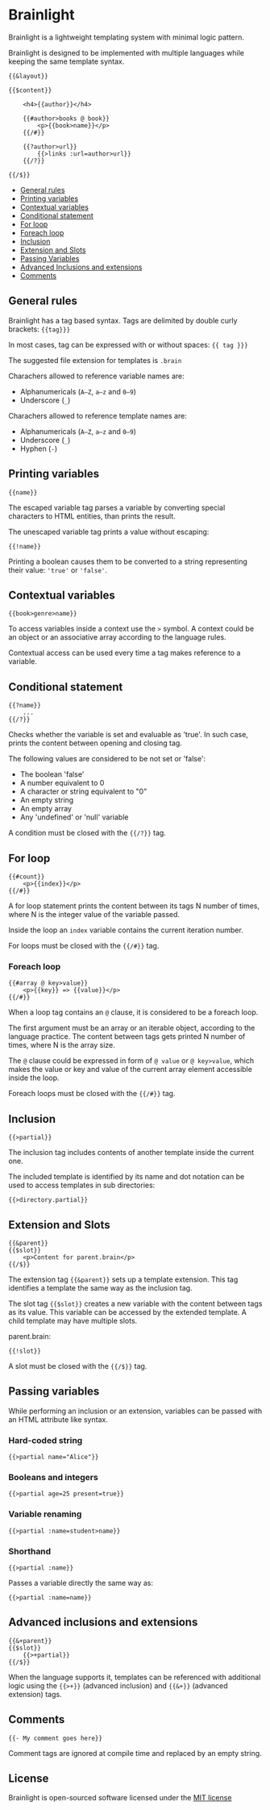 # Brainlight

Brainlight is a lightweight templating system with minimal logic pattern.

Brainlight is designed to be implemented with multiple languages while keeping the same template syntax.

```
{{&layout}}

{{$content}}

    <h4>{{author}}</h4>

    {{#author>books @ book}}
        <p>{{book>name}}</p>
    {{/#}}

    {{?author>url}}
        {{>links :url=author>url}}
    {{/?}}

{{/$}}
```

- [General rules](#general-rules)
- [Printing variables](#printing-variables)
- [Contextual variables](#contextual-variables)
- [Conditional statement](#conditional-statement)
- [For loop](#for-loop)
- [Foreach loop](#foreach-loop)
- [Inclusion](#inclusion)
- [Extension and Slots](#extension-and-slots)
- [Passing Variables](#passing-variables)
- [Advanced Inclusions and extensions](#advanced-inclusions-and-extensions)
- [Comments](#comments)

## General rules

Brainlight has a tag based syntax. Tags are delimited by double curly brackets: ```{{tag}}}```

In most cases, tag can be expressed with or without spaces: ```{{ tag }}}```

The suggested file extension for templates is ```.brain```

Charachers allowed to reference variable names are:

- Alphanumericals (```A–Z```, ```a–z``` and ```0–9```)
- Underscore (```_```)

Charachers allowed to reference template names are:

- Alphanumericals (```A–Z```, ```a–z``` and ```0–9```)
- Underscore (```_```)
- Hyphen (```-```)

## Printing variables

```
{{name}}
```

The escaped variable tag parses a variable by converting special characters to HTML entities, than prints the result.

The unescaped variable tag prints a value without escaping:

```
{{!name}}
```

Printing a boolean causes them to be converted to a string representing their value: ```'true'``` or ```'false'```.

## Contextual variables

```
{{book>genre>name}}
```

To access variables inside a context use the ```>``` symbol. A context could be an object or an associative array according to the language rules.

Contextual access can be used every time a tag makes reference to a variable.

## Conditional statement

```
{{?name}}
    ...
{{/?}}
```

Checks whether the variable is set and evaluable as 'true'. In such case, prints the content between opening and closing tag.

The following values are considered to be not set or 'false':

- The boolean 'false'
- A number equivalent to 0
- A character or string equivalent to "0"
- An empty string
- An empty array
- Any 'undefined' or 'null' variable

A condition must be closed with the ```{{/?}}``` tag.

## For loop

```
{{#count}}
    <p>{{index}}</p>
{{/#}}
```

A for loop statement prints the content between its tags N number of times, where N is the integer value of the variable passed.

Inside the loop an ```index``` variable contains the current iteration number.

For loops must be closed with the ```{{/#}}``` tag.

### Foreach loop

```
{{#array @ key>value}}
    <p>{{key}} => {{value}}</p>
{{/#}}
```

When a loop tag contains an ```@``` clause, it is considered to be a foreach loop.

The first argument must be an array or an iterable object, according to the language practice. The content between tags gets printed N number of times, where N is the array size.

The ```@``` clause could be expressed in form of ```@ value``` or ```@ key>value```, which makes the value or key and value of the current array element accessible inside the loop.

Foreach loops must be closed with the ```{{/#}}``` tag.

## Inclusion

```
{{>partial}}
```

The inclusion tag includes contents of another template inside the current one.

The included template is identified by its name and dot notation can be used to access templates in sub directories:

```
{{>directory.partial}}
```

## Extension and Slots

```
{{&parent}}
{{$slot}}
    <p>Content for parent.brain</p>
{{/$}}
```

The extension tag ```{{&parent}}``` sets up a template extension. This tag identifies a template the same way as the inclusion tag.

The slot tag ```{{$slot}}``` creates a new variable with the content between tags as its value. This variable can be accessed by the extended template. A child template may have multiple slots.

parent.brain:
```
{{!slot}}
```

A slot must be closed with the ```{{/$}}``` tag.

## Passing variables

While performing an inclusion or an extension, variables can be passed with an HTML attribute like syntax.

### Hard-coded string

```
{{>partial name="Alice"}}
```

### Booleans and integers

```
{{>partial age=25 present=true}}
```

### Variable renaming

```
{{>partial :name=student>name}}
```

### Shorthand

```
{{>partial :name}}
```

Passes a variable directly the same way as:

```
{{>partial :name=name}}
```

## Advanced inclusions and extensions

```
{{&+parent}}
{{$slot}}
    {{>+partial}}
{{/$}}
```

When the language supports it, templates can be referenced with additional logic using the ```{{>+}}``` (advanced inclusion) and ```{{&+}}``` (advanced extension) tags.

## Comments

```
{{- My comment goes here}}
```

Comment tags are ignored at compile time and replaced by an empty string.

## License

Brainlight is open-sourced software licensed under the [MIT license](http://opensource.org/licenses/MIT)
